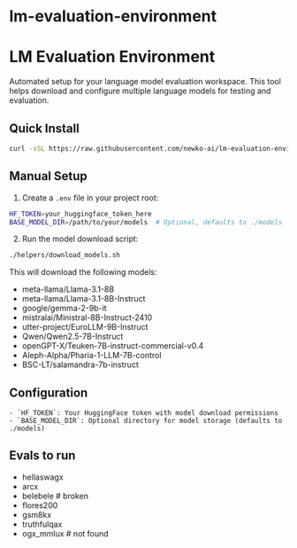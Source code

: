 # lm-evaluation-environment

# LM Evaluation Environment

Automated setup for your language model evaluation workspace. This tool helps download and configure multiple language models for testing and evaluation.

## Quick Install

```bash
curl -sSL https://raw.githubusercontent.com/newko-ai/lm-evaluation-environment/refs/heads/main/setup-eval-workspace.sh | bash
```

## Manual Setup

1. Create a `.env` file in your project root:
```bash
HF_TOKEN=your_huggingface_token_here
BASE_MODEL_DIR=/path/to/your/models  # Optional, defaults to ./models
```

2. Run the model download script:
```bash
./helpers/download_models.sh
```

This will download the following models:
- meta-llama/Llama-3.1-8B
- meta-llama/Llama-3.1-8B-Instruct
- google/gemma-2-9b-it
- mistralai/Ministral-8B-Instruct-2410
- utter-project/EuroLLM-9B-Instruct
- Qwen/Qwen2.5-7B-Instruct
- openGPT-X/Teuken-7B-instruct-commercial-v0.4
- Aleph-Alpha/Pharia-1-LLM-7B-control
- BSC-LT/salamandra-7b-instruct

## Configuration
```
- `HF_TOKEN`: Your HuggingFace token with model download permissions
- `BASE_MODEL_DIR`: Optional directory for model storage (defaults to ./models)
```

## Evals to run
- hellaswagx
- arcx
- belebele # broken
- flores200
- gsm8kx
- truthfulqax
- ogx_mmlux # not found
